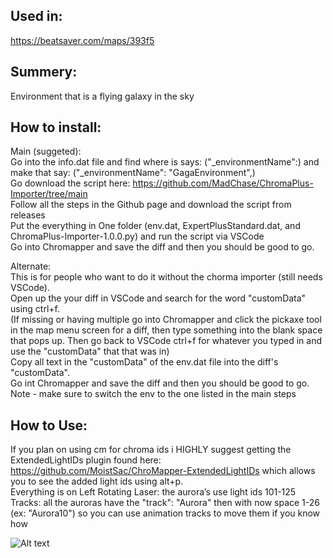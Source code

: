 ## Used in:  
https://beatsaver.com/maps/393f5 

## Summery:  
Environment that is a flying galaxy in the sky

## How to install:  
Main (suggeted):   
Go into the info.dat file and find where is says: ("_environmentName":) and make that say: ("_environmentName": "GagaEnvironment",)   
Go download the script here: https://github.com/MadChase/ChromaPlus-Importer/tree/main   
Follow all the steps in the Github page and download the script from releases    
Put the everything in One folder (env.dat, ExpertPlusStandard.dat, and ChromaPlus-Importer-1.0.0.py) and run the script via VSCode    
Go into Chromapper and save the diff and then you should be good to go.

Alternate:    
This is for people who want to do it without the chorma importer (still needs VSCode).    
Open up the your diff in VSCode and search for the word "customData" using ctrl+f.   
(If missing or having multiple go into Chromapper and click the pickaxe tool in the map menu screen for a diff, then type something into the blank space that pops up. Then go back to VSCode ctrl+f for whatever you typed in and use the "customData" that that was in)    
Copy all text in the "customData" of the env.dat file into the diff's "customData".    
Go int Chromapper and save the diff and then you should be good to go.      
Note - make sure to switch the env to the one listed in the main steps

## How to Use:  
If you plan on using cm for chroma ids i HIGHLY suggest getting the ExtendedLightIDs plugin found here: https://github.com/MoistSac/ChroMapper-ExtendedLightIDs which allows you to see the added light ids using alt+p.   
Everything is on Left Rotating Laser: the aurora’s use light ids 101-125  
Tracks: all the auroras have the "track": "Aurora" then with now space 1-26 (ex: "Aurora10") so you can use animation tracks to move them if you know how  


![Alt text](PIC.png)
